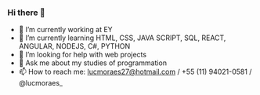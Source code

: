 ### Hi there 👋

- 🔭 I’m currently working at EY 
- 🌱 I’m currently learning HTML, CSS, JAVA SCRIPT, SQL, REACT, ANGULAR, NODEJS, C#, PYTHON
- 🤔 I’m looking for help with web projects
- 💬 Ask me about my studies of programmation
- 📫 How to reach me: lucmoraes27@hotmail.com / +55 (11) 94021-0581 / @lucmoraes_
